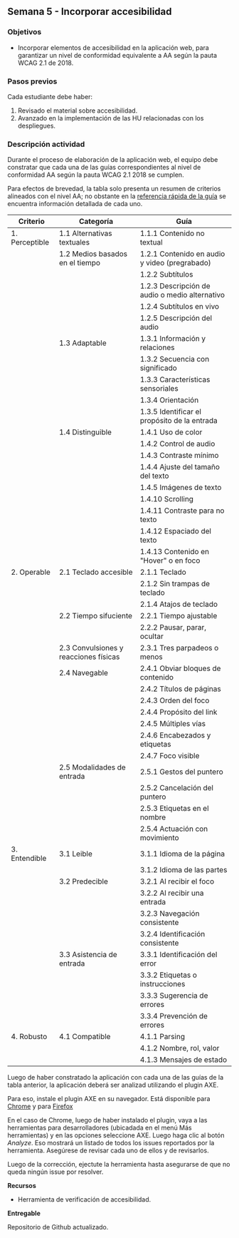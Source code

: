 ## Semana 5 - Incorporar accesibilidad

### Objetivos

- Incorporar elementos de accesibilidad en la aplicación web, para garantizar un nivel de conformidad equivalente a AA según la pauta WCAG 2.1 de 2018.

### Pasos previos

Cada estudiante debe haber:

1.  Revisado el material sobre accesibilidad.
2.  Avanzado en la implementación de las HU relacionadas con los despliegues.

### Descripción actividad

Durante el proceso de elaboración de la aplicación web, el equipo debe constratar que cada una de las guías correspondientes al nivel de conformidad AA según la pauta WCAG 2.1 2018 se cumplen.

Para efectos de brevedad, la tabla solo presenta un resumen de criterios alineados con el nivel AA; no obstante en la [referencia rápida de la guía](https://www.w3.org/WAI/WCAG21/quickref/) se encuentra información detallada de cada uno.

| Criterio       | Categoría                             | Guía                                           |
| -------------- | ------------------------------------- | ---------------------------------------------- |
| 1. Perceptible | 1.1 Alternativas textuales            | 1.1.1 Contenido no textual                     |
|                | 1.2 Medios basados en el tiempo       | 1.2.1 Contenido en audio y video (pregrabado)  |
|                |                                       | 1.2.2 Subtítulos                               |
|                |                                       | 1.2.3 Descripción de audio o medio alternativo |
|                |                                       | 1.2.4 Subtítulos en vivo                       |
|                |                                       | 1.2.5 Descripción del audio                    |
|                | 1.3 Adaptable                         | 1.3.1 Información y relaciones                 |
|                |                                       | 1.3.2 Secuencia con significado                |
|                |                                       | 1.3.3 Características sensoriales              |
|                |                                       | 1.3.4 Orientación                              |
|                |                                       | 1.3.5 Identificar el propósito de la entrada   |
|                | 1.4 Distinguible                      | 1.4.1 Uso de color                             |
|                |                                       | 1.4.2 Control de audio                         |
|                |                                       | 1.4.3 Contraste mínimo                         |
|                |                                       | 1.4.4 Ajuste del tamaño del texto              |
|                |                                       | 1.4.5 Imágenes de texto                        |
|                |                                       | 1.4.10 Scrolling                               |
|                |                                       | 1.4.11 Contraste para no texto                 |
|                |                                       | 1.4.12 Espaciado del texto                     |
|                |                                       | 1.4.13 Contenido en "Hover" o en foco          |
| 2. Operable    | 2.1 Teclado accesible                 | 2.1.1 Teclado                                  |
|                |                                       | 2.1.2 Sin trampas de teclado                   |
|                |                                       | 2.1.4 Atajos de teclado                        |
|                | 2.2 Tiempo sifuciente                 | 2.2.1 Tiempo ajustable                         |
|                |                                       | 2.2.2 Pausar, parar, ocultar                   |
|                | 2.3 Convulsiones y reacciones físicas | 2.3.1 Tres parpadeos o menos                   |
|                | 2.4 Navegable                         | 2.4.1 Obviar bloques de contenido              |
|                |                                       | 2.4.2 Títulos de páginas                       |
|                |                                       | 2.4.3 Orden del foco                           |
|                |                                       | 2.4.4 Propósito del link                       |
|                |                                       | 2.4.5 Múltiples vías                           |
|                |                                       | 2.4.6 Encabezados y etiquetas                  |
|                |                                       | 2.4.7 Foco visible                             |
|                | 2.5 Modalidades de entrada            | 2.5.1 Gestos del puntero                       |
|                |                                       | 2.5.2 Cancelación del puntero                  |
|                |                                       | 2.5.3 Etiquetas en el nombre                   |
|                |                                       | 2.5.4 Actuación con movimiento                 |
| 3. Entendible  | 3.1 Leible                            | 3.1.1 Idioma de la página                      |
|                |                                       | 3.1.2 Idioma de las partes                     |
|                | 3.2 Predecible                        | 3.2.1 Al recibir el foco                       |
|                |                                       | 3.2.2 Al recibir una entrada                   |
|                |                                       | 3.2.3 Navegación consistente                   |
|                |                                       | 3.2.4 Identificación consistente               |
|                | 3.3 Asistencia de entrada             | 3.3.1 Identificación del error                 |
|                |                                       | 3.3.2 Etiquetas o instrucciones                |
|                |                                       | 3.3.3 Sugerencia de errores                    |
|                |                                       | 3.3.4 Prevención de errores                    |
| 4. Robusto     | 4.1 Compatible                        | 4.1.1 Parsing                                  |
|                |                                       | 4.1.2 Nombre, rol, valor                       |
|                |                                       | 4.1.3 Mensajes de estado                       |

Luego de haber constratado la aplicación con cada una de las guías de la tabla anterior, la aplicación deberá ser analizad utilizando el plugin AXE.

Para eso, instale el plugin AXE en su navegador. Está disponible para [Chrome](https://chrome.google.com/webstore/detail/axe-web-accessibility-tes/) y para [Firefox](https://addons.mozilla.org/es/firefox/addon/axe-devtools/)

En el caso de Chrome, luego de haber instalado el plugin, vaya a las herramientas para desarrolladores (ubicadada en el menú Más herramientas) y en las opciones seleccione AXE. Luego haga clic al botón _Analyze_. Eso mostrará un listado de todos los issues reportados por la herramienta. Asegúrese de revisar cada uno de ellos y de revisarlos.

Luego de la corrección, ejectute la herramienta hasta asegurarse de que no queda ningún issue por resolver.

**Recursos**

- Herramienta de verificación de accesibilidad.

**Entregable**

Repositorio de Github actualizado.
